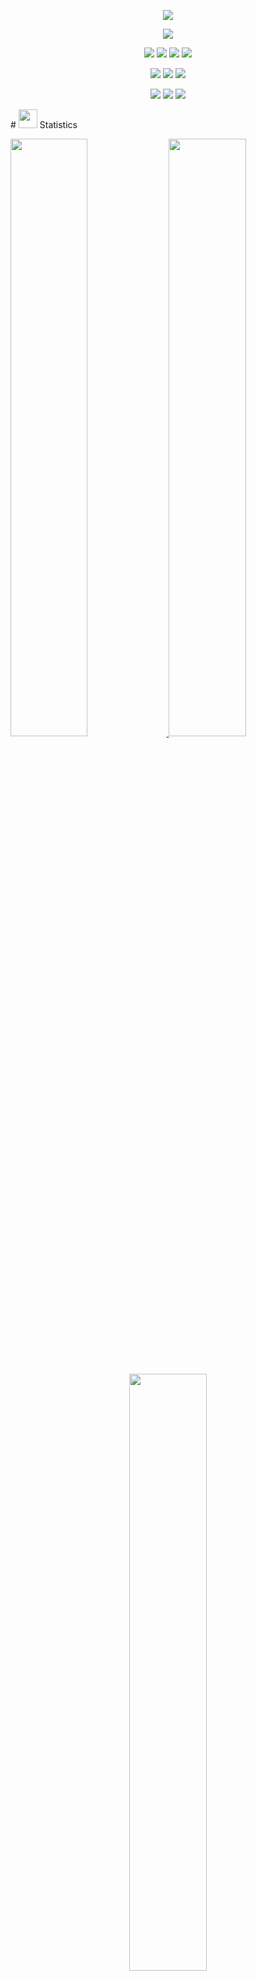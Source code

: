 <p align="center">
  <a href="#"><img src="https://readme-typing-svg.herokuapp.com?lines=Hello....!!;I'm+Sandeep+Gurung.;I+love+learning......!;I+love+spreading+knowledge......!;i'm+a+student+of+BIT;&center=true&width=500&height=50"></a>
</p>
<!-- ==================socila=link==================== -->
<p>
<div align="center" target="_blank">
  <img src="https://img.shields.io/github/followers/SandeepGurung?style=social">
  	
  </a>
</div>
</p>
<!-- ============================badges========================== -->
<p>
<div align="center">
  <img src="https://img.shields.io/badge/Python-000000?style=for-the-badge&logo=python&logoColor=ffdd54">
  <img src="https://img.shields.io/badge/JavaScript-033268.svg?style=for-the-badge&logo=javascript&logoColor=F7E017">
  <img src="https://img.shields.io/badge/HTML5-ab5337.svg?style=for-the-badge&logo=html5&logoColor=white">
  <img src="https://img.shields.io/badge/CSS-832f18.svg?style=for-the-badge&logo=CSS3&logoColor=white">
</div>
</p>
<p>
<div align="center">
  <img src="https://img.shields.io/badge/Django-55355d.svg?style=for-the-badge&logo=django&logoColor=white">
  <img src="https://img.shields.io/badge/GitHub-%23121011.svg?style=for-the-badge&logo=github&logoColor=white">
  <img src="https://img.shields.io/badge/Git-726c74.svg?style=for-the-badge&logo=git&logoColor=white">
</div>
</p>
<p>
<div align="center">
  <img src="https://img.shields.io/badge/Pycharm-FBE600.svg?style=for-the-badge&logo=pycharm&logoColor=white">
  <img src="https://img.shields.io/badge/Visual%20Studio%20Code-0078d7.svg?style=for-the-badge&logo=visual-studio-code&logoColor=white">
  <img src="https://img.shields.io/badge/-Stackoverflow-FE7A16?style=for-the-badge&logo=stack-overflow&logoColor=white">
</div>
</p>
<!-- ==============statistics============== -->
# <img src="https://media4.giphy.com/media/MIGbtLZoVjbl0bYbAd/giphy.gif?cid=ecf05e472t2h0i8d7dcjaoau9iqtchhr899hxmpxzzgc7lyw&rid=giphy.gif](https://media.giphy.com/media/PkGLJIKYcgCYrxdpks/giphy.gif " width="30"> Statistics
<br/>
<p align="left">
  <a href="http://sandipgurung.com.np/">
    <img width="49.5%" src="https://github-readme-stats.vercel.app/api?username=SandeepGurung&show_icons=true&theme=radical&hide_border=true">
    <img width="49.5%" src="https://github-readme-streak-stats.herokuapp.com/?user=SandeepGurung&theme=radical&hide_border=true">		 
  </a>
</p>
<br>
<!-- ===================top-language=========== -->
<p align="center">
  <a href="http://sandipgurung.com.np/">
    <img width="49.5%" src="https://github-readme-stats.vercel.app/api/top-langs/?username=SandeepGurung&theme=radical&hide_border=true&include_all_commits=true&count_private=true&layout=compact">
  </a>
</p>
<!-- ==============counter============ -->
<p align="center"><img src="https://profile-counter.glitch.me/{SandeepGurung}/count.svg"></p>
## <img src="https://user-images.githubusercontent.com/82110564/189553856-2e7f8f30-80b4-484f-bfaa-9e5eb10f24e5.gif" width="30">About Me
My name is Sandeep.
# Contact me
<br/>
<p align="center">
  <a href="mailto:sandeepgrg444@gmail.com">
    <img src="https://img.shields.io/badge/Gmail-D14836?style=for-the-badge&logo=gmail&logoColor=white">
  </a>
  <a href="https://www.instagram.com/sandisafk/">
    <img src="https://img.shields.io/badge/instagram-1DA1F2?style=for-the-badge&logo=instagram&logoColor=white">
  </a>
  <a href="">
    <img src="https://img.shields.io/badge/twitter-1DA1F2?style=for-the-badge&logo=twitter&logoColor=white">
  </a>
</p>
